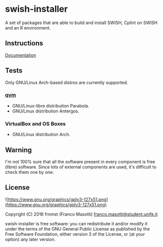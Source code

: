 # swish-installer

A set of packages that are able to build and install
SWISH, Cplint on SWISH and an R environment.

## Instructions

[Documentation](https://github.com/frnmst/swish-installer/blob/dev/doc/swish-installer.pdf)

## Tests

Only GNU/Linux Arch-based distros are currently supported.

### [qvm](https://github.com/frnmst/qvm)

- GNU/Linux-libre distribution Parabola.
- GNU/Linux distribution Antergos.

### VirtualBox and OS Boxes

- GNU/Linux distribution Arch.

## Warning

I'm not 100% sure that all the software present in
every component is free (libre) software. Since lots of external
components are used, it's difficult to check them one by one.

## License

![https://www.gnu.org/graphics/gplv3-127x51.png](https://www.gnu.org/graphics/gplv3-127x51.png)

Copyright (C) 2016 frnmst (Franco Masotti) <franco.masotti@student.unife.it>

swish-installer is free software: you can redistribute it and/or modify it 
under the terms of the GNU General Public License as published by the Free Software 
Foundation, either version 3 of the License, or (at your option) any later 
version.
